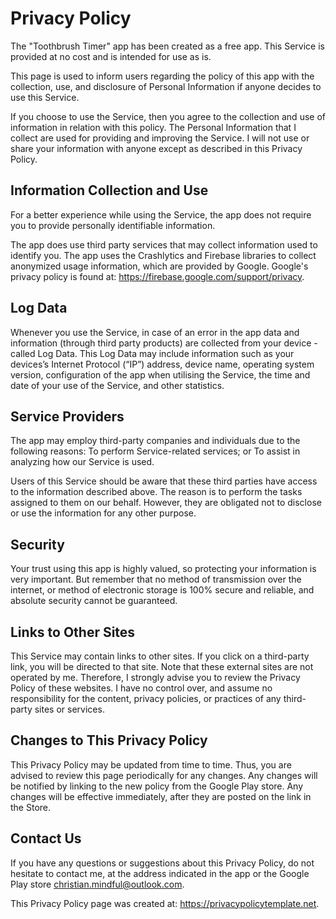 # Privacy Policy

The "Toothbrush Timer" app has been created as a free app. This Service is provided at no cost and is intended for use as is.

This page is used to inform users regarding the policy of this app with the collection, use, and disclosure of Personal Information if anyone decides to use this Service.

If you choose to use the Service, then you agree to the collection and use of information in relation with this policy. The Personal Information that I collect are used for providing and improving the Service. I will not use or share your information with anyone except as described in this Privacy Policy.

## Information Collection and Use

For a better experience while using the Service, the app does not require you to provide personally identifiable information.

The app does use third party services that may collect information used to identify you. The app uses the Crashlytics and Firebase libraries to collect anonymized usage information, which are provided by Google.  Google's privacy policy is found at: https://firebase.google.com/support/privacy.

## Log Data

Whenever you use the Service, in case of an error in the app data and information (through third party products) are collected from your device - called Log Data. This Log Data may include information such as your devices’s Internet Protocol (“IP”) address, device name, operating system version, configuration of the app when utilising the Service, the time and date of your use of the Service, and other statistics.

## Service Providers

The app may employ third-party companies and individuals due to the following reasons:
To perform Service-related services; or
To assist in analyzing how our Service is used.

Users of this Service should be aware that these third parties have access to the information described above. The reason is to perform the tasks assigned to them on our behalf. However, they are obligated not to disclose or use the information for any other purpose.

## Security

Your trust using this app is highly valued, so protecting your information is very important. But remember that no method of transmission over the internet, or method of electronic storage is 100% secure and reliable, and absolute security cannot be guaranteed.

## Links to Other Sites

This Service may contain links to other sites. If you click on a third-party link, you will be directed to that site. Note that these external sites are not operated by me. Therefore, I strongly advise you to review the Privacy Policy of these websites. I have no control over, and assume no responsibility for the content, privacy policies, or practices of any third-party sites or services.

## Changes to This Privacy Policy

This Privacy Policy may be updated from time to time. Thus, you are advised to review this page periodically for any changes. Any changes will be notified by linking to the new policy from the Google Play store. Any changes will be effective immediately, after they are posted on the link in the Store.

## Contact Us

If you have any questions or suggestions about this Privacy Policy, do not hesitate to contact me, at the address indicated in the app or the Google Play store [christian.mindful@outlook.com](mailto:christian.mindful@outlook.com).

This Privacy Policy page was created at:
https://privacypolicytemplate.net.
